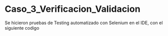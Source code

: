 # Caso_3_Verificacion_Validacion
Se hicieron pruebas de Testing automatizado con Selenium en el IDE, con el siguiente codigo
